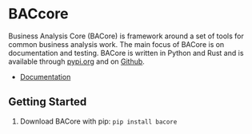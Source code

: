 # BACcore
Business Analysis Core (BACore) is framework around a set of tools for common business analysis work. The main focus of BACore is on documentation and testing. BACore is written in Python and Rust and is available through [pypi.org](https://pypi.org/project/bacore/) and on [Github](https://github.com/bacoredev/bacore).

- [Documentation](./docs)

## Getting Started

1. Download BACore with pip: `pip install bacore`
